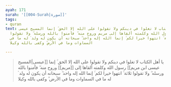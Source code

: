 ```yaml
---
ayah: 171
surah: '[[004-Surah|سورة]]'
tags:
- quran
text: يا أهل الكتاب لا تغلوا في دينكم ولا تقولوا على الله إلا الحق ۚ إنما المسيح عيسى
  ابن مريم رسول الله وكلمته ألقاها إلى مريم وروح منه ۖ فآمنوا بالله ورسله ۖ ولا تقولوا
  ثلاثة ۚ انتهوا خيرا لكم ۚ إنما الله إله واحد ۖ سبحانه أن يكون له ولد ۘ له ما في
  السماوات وما في الأرض ۗ وكفى بالله وكيلا

---
```

> يا أهل الكتاب لا تغلوا في دينكم ولا تقولوا على الله إلا الحق ۚ إنما [[عيسى|المسيح عيسى ابن مريم]] رسول الله وكلمته ألقاها إلى [[مريم]] وروح منه ۖ فآمنوا بالله ورسله ۖ ولا تقولوا ثلاثة ۚ انتهوا خيرا لكم ۚ إنما الله إله واحد ۖ سبحانه أن يكون له ولد ۘ له ما في السماوات وما في الأرض ۗ وكفى بالله وكيلا
